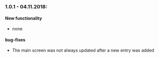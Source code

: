 ### 1.0.1 - 04.11.2018:

#### New functionality

- none

#### bug-fixes

- The main screen was not always updated after a new entry was added
